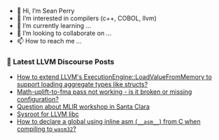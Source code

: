 - 👋 Hi, I’m Sean Perry
- 👀 I’m interested in compilers (c++, COBOL, llvm)
- 🌱 I’m currently learning ...
- 💞️ I’m looking to collaborate on ...
- 📫 How to reach me ...

<!---
s66perry/s66perry is a ✨ special ✨ repository because its `README.md` (this file) appears on your GitHub profile.
You can click the Preview link to take a look at your changes.
--->
### 📕 Latest LLVM Discourse Posts

<!-- DISCOURSE-LLVM:START -->
- [How to extend LLVM&#39;s ExecutionEngine::LoadValueFromMemory to support loading aggregate types like structs?](https://discourse.llvm.org/t/how-to-extend-llvms-executionengine-loadvaluefrommemory-to-support-loading-aggregate-types-like-structs/88698#post_1)
- [Math-uplift-to-fma pass not working - is it broken or missing configuration?](https://discourse.llvm.org/t/math-uplift-to-fma-pass-not-working-is-it-broken-or-missing-configuration/88690#post_2)
- [Question about MLIR workshop in Santa Clara](https://discourse.llvm.org/t/question-about-mlir-workshop-in-santa-clara/88399#post_10)
- [Sysroot for LLVM libc](https://discourse.llvm.org/t/sysroot-for-llvm-libc/88630#post_5)
- [How to declare a global using inline asm &lpar;`__asm__`&rpar; from C when compiling to `wasm32`?](https://discourse.llvm.org/t/how-to-declare-a-global-using-inline-asm-asm-from-c-when-compiling-to-wasm32/88694#post_2)
<!-- DISCOURSE-LLVM:END -->

